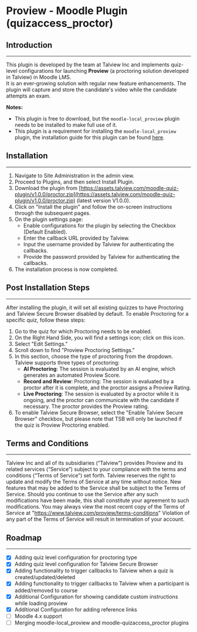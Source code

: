 # Proview - Moodle Plugin (quizaccess_proctor)

## Introduction

---

This plugin is developed by the team at Talview Inc and implements quiz-level configurations for launching **Proview** (a proctoring solution developed in Talview) in Moodle LMS.  
It is an ever-growing solution with regular new feature enhancements. The plugin will capture and store the candidate's video while the candidate attempts an exam.

**Notes:**
* This plugin is free to download, but the `moodle-local_proview` plugin needs to be installed to make full use of it.
* This plugin is a requirement for installing the `moodle-local_proview` plugin, the installation guide for this plugin can be found [here](https://proviewsupport.freshdesk.com/support/solutions/articles/81000384579).

## Installation

---

1. Navigate to Site Administration in the admin view.
2. Proceed to Plugins, and then select Install Plugin.
3. Download the plugin from [https://assets.talview.com/moodle-quiz-plugin/v1.0.0/proctor.zip](https://assets.talview.com/moodle-quiz-plugin/v1.0.0/proctor.zip) (latest version V1.0.0).
4. Click on "Install the plugin" and follow the on-screen instructions through the subsequent pages.
5. On the plugin settings page:
    * Enable configurations for the plugin by selecting the Checkbox (Default Enabled).
    * Enter the callback URL provided by Talview.
    * Input the username provided by Talview for authenticating the callbacks.
    * Provide the password provided by Talview for authenticating the callbacks.
6. The installation process is now completed.

## Post Installation Steps

---

After installing the plugin, it will set all existing quizzes to have Proctoring and Talview Secure Browser disabled by default. To enable Proctoring for a specific quiz, follow these steps:

1. Go to the quiz for which Proctoring needs to be enabled.
2. On the Right Hand Side, you will find a settings icon; click on this icon.
3. Select "Edit Settings."
4. Scroll down to find "Proview Proctoring Settings."
5. In this section, choose the type of proctoring from the dropdown. Talview supports three types of proctoring:
    * **AI Proctoring**: The session is evaluated by an AI engine, which generates an automated Proview Score.
    * **Record and Review**: Proctoring: The session is evaluated by a proctor after it is complete, and the proctor assigns a Proview Rating.
    * **Live Proctoring**: The session is evaluated by a proctor while it is ongoing, and the proctor can communicate with the candidate if necessary. The proctor provides the Proview rating.
6. To enable Talview Secure Browser, select the "Enable Talview Secure Browser" checkbox, but please note that TSB will only be launched if the quiz is Proview Proctoring enabled.


## Terms and Conditions

---

Talview Inc and all of its subsidiaries (“Talview”) provides Proview and its related services (“Service”) subject to your compliance with the terms and conditions (“Terms of Service”) set forth.
Talview reserves the right to update and modify the Terms of Service at any time without notice. New features that may be added to the Service shall be subject to the Terms of Service. Should you continue to use the Service after any such modifications have been made, this shall constitute your agreement to such modifications. You may always view the most recent copy of the Terms of Service at "<https://www.talview.com/proview/terms-conditions>"
Violation of any part of the Terms of Service will result in termination of your account.

## Roadmap

---

-   [x] Adding quiz level configuration for proctoring type
-   [x] Adding quiz level configuration for Talview Secure Browser
-   [x] Adding functionality to trigger callbacks to Talview when a quiz is created/updated/deleted
-   [x] Adding functionality to trigger callbacks to Talview when a participant is added/removed to course
-   [x] Additional Configuration for showing candidate custom instructions while loading proview
-   [x] Additional Configuration for adding reference links
-   [ ] Moodle 4.x support
-   [ ] Merging moodle-local_proview and moodle-quizaccess_proctor plugins

